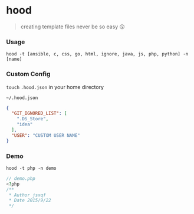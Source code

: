 # hood
>creating template files never be so easy :kissing:

### Usage

`hood -t [ansible, c, css, go, html, ignore, java, js, php, python] -n [name]`

### Custom Config

`touch` `.hood.json` in your home directory

`~/.hood.json`

```json
{
  "GIT_IGNORED_LIST": [
    ".DS_Store",
    "idea"
  ],
  "USER": "CUSTOM USER NAME"
}
```

### Demo

`hood -t php -n demo`

```php
// demo.php
<?php
/**
 * Author jsxqf
 * Date 2015/9/22
 */
```

